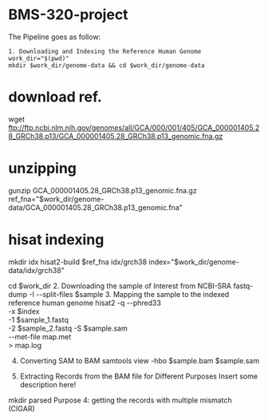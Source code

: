 # BMS-320-project
The Pipeline goes as follow:

	1. Downloading and Indexing the Reference Human Genome
	work_dir="$(pwd)"
	mkdir $work_dir/genome-data && cd $work_dir/genome-data

# download ref.
wget ftp://ftp.ncbi.nlm.nih.gov/genomes/all/GCA/000/001/405/GCA_000001405.28_GRCh38.p13/GCA_000001405.28_GRCh38.p13_genomic.fna.gz

# unzipping
gunzip GCA_000001405.28_GRCh38.p13_genomic.fna.gz
ref_fna="$work_dir/genome-data/GCA_000001405.28_GRCh38.p13_genomic.fna"

# hisat indexing
mkdir idx
hisat2-build $ref_fna idx/grch38
index="$work_dir/genome-data/idx/grch38"

cd $work_dir
2. Downloading the sample of Interest from NCBI-SRA
fastq-dump -I --split-files $sample
3. Mapping the sample to the indexed reference human genome
hisat2 -q --phred33 \
	-x $index \
	-1 $sample_1.fastq \
	-2 $sample_2.fastq 
	-S $sample.sam \
	--met-file map.met \
	> map.log
  
4. Converting SAM to BAM
samtools view -hbo $sample.bam $sample.sam 

5. Extracting Records from the BAM file for Different Purposes
Insert some description here!

mkdir parsed
Purpose 4: getting the records with multiple mismatch (CIGAR)
